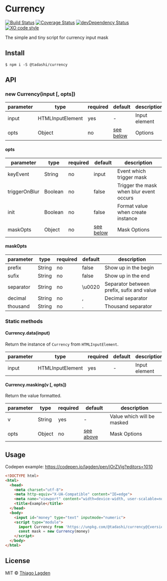 # Currency

[![Build Status][ci-img]][ci]
[![Coverage Status][coveralls-img]][coveralls]
[![devDependency Status][devDep-img]][devDep]
[![XO code style][xo-img]][xo]

[ci-img]:        https://github.com/lagden/currency/workflows/Node.js%20CI/badge.svg
[ci]:            https://github.com/lagden/currency/actions?query=workflow%3A%22Node.js+CI%22
[coveralls-img]: https://coveralls.io/repos/github/lagden/currency/badge.svg?branch=main
[coveralls]:     https://coveralls.io/github/lagden/currency?branch=main
[devDep-img]:    https://david-dm.org/lagden/currency/dev-status.svg
[devDep]:        https://david-dm.org/lagden/currency#info=devDependencies
[xo-img]:        https://img.shields.io/badge/code_style-XO-5ed9c7.svg
[xo]:            https://github.com/sindresorhus/xo


The simple and tiny script for currency input mask


## Install

```
$ npm i -S @tadashi/currency
```

## API


### new Currency(input \[, opts\])

parameter      | type                 | required    | default                | description
-----------    | -------------------- | ----------- | -------------------    | ------------
input          | HTMLInputElement     | yes         | -                      | Input element
opts           | Object               | no          | [see below](#opts)     | Options


#### opts

parameter      | type                 | required    | default                | description
-----------    | -------------------- | ----------- | -------------------    | ------------
keyEvent       | String               | no          | input                  | Event which trigger mask
triggerOnBlur  | Boolean              | no          | false                  | Trigger the mask when blur event occurs
init           | Boolean              | no          | false                  | Format value when create instance
maskOpts       | Object               | no          | [see below](#maskOpts) | Mask Options


#### maskOpts

parameter      | type                 | required    | default                | description
-----------    | -------------------- | ----------- | -------------------    | ------------
prefix         | String               | no          | false                  | Show up in the begin
sufix          | String               | no          | false                  | Show up in the end
separator      | String               | no          | \u0020                 | Separator between prefix, sufix and value
decimal        | String               | no          | ,                      | Decimal separator
thousand       | String               | no          | .                      | Thousand separator


### Static methods


#### Currency.data(input)

Return the instance of `Currency` from `HTMLInputElement`.

parameter      | type                 | required    | default                | description
-----------    | -------------------- | ----------- | -------------------    | ------------
input          | HTMLInputElement     | yes         | -                      | Input element


#### Currency.masking(v \[, opts\])

Return the value formatted.

parameter      | type                 | required    | default                | description
-----------    | -------------------- | ----------- | -------------------    | ------------
v              | String               | yes         | -                      | Value which will be masked
opts           | Object               | no          | [see above](#maskOpts) | Mask Options



## Usage

Codepen example: https://codepen.io/lagden/pen/jOrZVjg?editors=1010

```html
<!DOCTYPE html>
<html>
  <head>
    <meta charset="utf-8">
    <meta http-equiv="X-UA-Compatible" content="IE=edge">
    <meta name="viewport" content="width=device-width, user-scalable=no">
    <title>Example</title>
  </head>
  <body>
    <input id="money" type="text" inputmode="numeric">
    <script type="module">
      import Currency from 'https://unpkg.com/@tadashi/currency@{version}/dist/index.js'
      const mask = new Currency(money)
    </script>
  </body>
</html>
```


## License

MIT © [Thiago Lagden](http://lagden.in)
